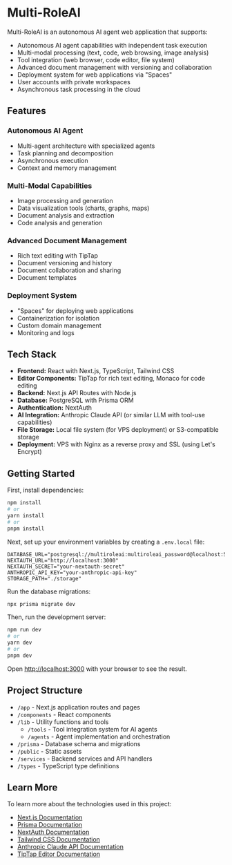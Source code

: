 # Multi-RoleAI

Multi-RoleAI is an autonomous AI agent web application that supports:
- Autonomous AI agent capabilities with independent task execution
- Multi-modal processing (text, code, web browsing, image analysis)
- Tool integration (web browser, code editor, file system)
- Advanced document management with versioning and collaboration
- Deployment system for web applications via "Spaces"
- User accounts with private workspaces
- Asynchronous task processing in the cloud

## Features

### Autonomous AI Agent
- Multi-agent architecture with specialized agents
- Task planning and decomposition
- Asynchronous execution
- Context and memory management

### Multi-Modal Capabilities
- Image processing and generation
- Data visualization tools (charts, graphs, maps)
- Document analysis and extraction
- Code analysis and generation

### Advanced Document Management
- Rich text editing with TipTap
- Document versioning and history
- Document collaboration and sharing
- Document templates

### Deployment System
- "Spaces" for deploying web applications
- Containerization for isolation
- Custom domain management
- Monitoring and logs

## Tech Stack

- **Frontend:** React with Next.js, TypeScript, Tailwind CSS
- **Editor Components:** TipTap for rich text editing, Monaco for code editing
- **Backend:** Next.js API Routes with Node.js
- **Database:** PostgreSQL with Prisma ORM
- **Authentication:** NextAuth
- **AI Integration:** Anthropic Claude API (or similar LLM with tool-use capabilities)
- **File Storage:** Local file system (for VPS deployment) or S3-compatible storage
- **Deployment:** VPS with Nginx as a reverse proxy and SSL (using Let's Encrypt)

## Getting Started

First, install dependencies:

```bash
npm install
# or
yarn install
# or
pnpm install
```

Next, set up your environment variables by creating a `.env.local` file:

```
DATABASE_URL="postgresql://multiroleai:multiroleai_password@localhost:5432/multiroleai"
NEXTAUTH_URL="http://localhost:3000"
NEXTAUTH_SECRET="your-nextauth-secret"
ANTHROPIC_API_KEY="your-anthropic-api-key"
STORAGE_PATH="./storage"
```

Run the database migrations:

```bash
npx prisma migrate dev
```

Then, run the development server:

```bash
npm run dev
# or
yarn dev
# or
pnpm dev
```

Open [http://localhost:3000](http://localhost:3000) with your browser to see the result.

## Project Structure

- `/app` - Next.js application routes and pages
- `/components` - React components
- `/lib` - Utility functions and tools
  - `/tools` - Tool integration system for AI agents
  - `/agents` - Agent implementation and orchestration
- `/prisma` - Database schema and migrations
- `/public` - Static assets
- `/services` - Backend services and API handlers
- `/types` - TypeScript type definitions

## Learn More

To learn more about the technologies used in this project:

- [Next.js Documentation](https://nextjs.org/docs)
- [Prisma Documentation](https://www.prisma.io/docs)
- [NextAuth Documentation](https://next-auth.js.org/getting-started/introduction)
- [Tailwind CSS Documentation](https://tailwindcss.com/docs)
- [Anthropic Claude API Documentation](https://docs.anthropic.com/claude/reference/getting-started-with-the-api)
- [TipTap Editor Documentation](https://tiptap.dev/introduction)
